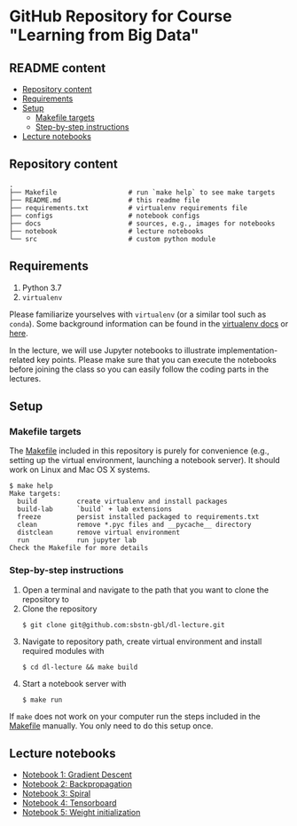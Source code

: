 # GitHub Repository for Course "Learning from Big Data"


## README content

<!-- vim-markdown-toc GFM -->

* [Repository content](#repository-content)
* [Requirements](#requirements)
* [Setup](#setup)
  * [Makefile targets](#makefile-targets)
  * [Step-by-step instructions](#step-by-step-instructions)
* [Lecture notebooks](#lecture-notebooks)

<!-- vim-markdown-toc -->

## Repository content

```
.
├── Makefile                  # run `make help` to see make targets
├── README.md                 # this readme file
├── requirements.txt          # virtualenv requirements file
├── configs                   # notebook configs
├── docs                      # sources, e.g., images for notebooks
├── notebook                  # lecture notebooks
└── src                       # custom python module
```


## Requirements

1. Python 3.7
1. `virtualenv`

Please familiarize yourselves with `virtualenv` (or a similar tool such as `conda`). Some background information can be found in the [virtualenv docs](https://virtualenv.pypa.io/en/latest/) or [here](https://stackoverflow.com/questions/34398676/does-conda-replace-the-need-for-virtualenv).

In the lecture, we will use Jupyter notebooks to illustrate implementation-related key points. Please make sure that you can execute the notebooks before joining the class so you can easily follow the coding parts in the lectures.


## Setup

### Makefile targets

The [Makefile](./Makefile) included in this repository is purely for convenience (e.g., setting up the virtual environment, launching a notebook server). It should work on Linux and Mac OS X systems.

```
$ make help
Make targets:
  build          create virtualenv and install packages
  build-lab      `build` + lab extensions
  freeze         persist installed packaged to requirements.txt
  clean          remove *.pyc files and __pycache__ directory
  distclean      remove virtual environment
  run            run jupyter lab
Check the Makefile for more details
```

### Step-by-step instructions

1. Open a terminal and navigate to the path that you want to clone the repository to
1. Clone the repository
    ```
    $ git clone git@github.com:sbstn-gbl/dl-lecture.git
    ```
1. Navigate to repository path, create virtual environment and install required modules with
    ```
    $ cd dl-lecture && make build
    ```
1. Start a notebook server with
    ```
    $ make run
    ```

If `make` does not work on your computer run the steps included in the [Makefile](./Makefile) manually. You only need to do this setup once.


## Lecture notebooks

- [Notebook 1: Gradient Descent](notebooks/1-gradient-descent.ipynb)
- [Notebook 2: Backpropagation](notebooks/2-back-propagation.ipynb)
- [Notebook 3: Spiral ](notebooks/3-spiral.ipynb)
- [Notebook 4: Tensorboard](notebooks/4-tensorboard.ipynb)
- [Notebook 5: Weight initialization](notebooks/5-weight-initialization.ipynb)

